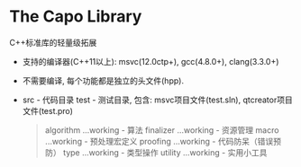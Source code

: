 #  The Capo Library

C++标准库的轻量级拓展

* 支持的编译器(C++11以上): msvc(12.0ctp+), gcc(4.8.0+), clang(3.3.0+)
* 不需要编译, 每个功能都是独立的头文件(hpp).
* src  - 代码目录
  test - 测试目录, 包含: msvc项目文件(test.sln), qtcreator项目文件(test.pro)

    > algorithm            ...working     - 算法
    > finalizer            ...working     - 资源管理
    > macro                ...working     - 预处理宏定义
    > proofing             ...working     - 代码防呆（错误预防）
    > type                 ...working     - 类型操作
    > utility              ...working     - 实用小工具